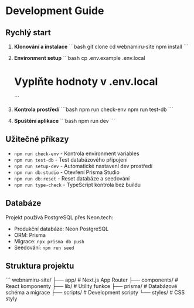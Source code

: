 # Development Guide

## Rychlý start

1. **Klonování a instalace**
   \`\`\`bash
   git clone <repository-url>
   cd webnamiru-site
   npm install
   \`\`\`

2. **Environment setup**
   \`\`\`bash
   cp .env.example .env.local
   # Vyplňte hodnoty v .env.local
   \`\`\`

3. **Kontrola prostředí**
   \`\`\`bash
   npm run check-env
   npm run test-db
   \`\`\`

4. **Spuštění aplikace**
   \`\`\`bash
   npm run dev
   \`\`\`

## Užitečné příkazy

- `npm run check-env` - Kontrola environment variables
- `npm run test-db` - Test databázového připojení
- `npm run setup-dev` - Automatické nastavení dev prostředí
- `npm run db:studio` - Otevření Prisma Studio
- `npm run db:reset` - Reset databáze a seedování
- `npm run type-check` - TypeScript kontrola bez buildu

## Databáze

Projekt používá PostgreSQL přes Neon.tech:
- Produkční databáze: Neon PostgreSQL
- ORM: Prisma
- Migrace: `npx prisma db push`
- Seedování: `npm run seed`

## Struktura projektu

\`\`\`
webnamiru-site/
├── app/                 # Next.js App Router
├── components/          # React komponenty
├── lib/                # Utility funkce
├── prisma/             # Databázové schéma a migrace
├── scripts/            # Development scripty
└── styles/             # CSS styly
